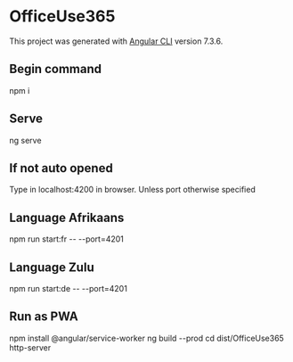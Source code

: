 # OfficeUse365

This project was generated with [Angular CLI](https://github.com/angular/angular-cli) version 7.3.6.


## Begin command
npm i 

## Serve 
ng serve

## If not auto opened
Type in localhost:4200 in browser. 
Unless port otherwise specified

## Language Afrikaans 
npm run start:fr -- --port=4201

## Language Zulu 

npm run start:de -- --port=4201

## Run as PWA <OFFLINE>
  npm install @angular/service-worker
  ng build --prod
  cd dist/OfficeUse365
  http-server
  
